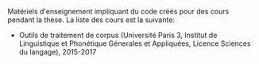 Matériels d'enseignement impliquant du code créés pour des cours pendant la thèse. La liste des cours est la suivante:

- Outils de traitement de corpus (Université Paris 3, Institut de Linguistique et Phonétique Génerales et Appliquées, Licence Sciences du langage), 2015-2017

